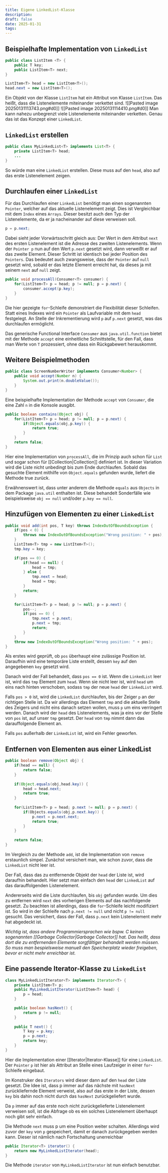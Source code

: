 ```yaml
---
title: Eigene LinkedList-Klasse
description:
draft: false
date: 2025-01-31
tags:
---
```

## Beispielhafte Implementation von `LinkedList`
```java
public class ListItem <T> {
	public T key;
	public ListItem<T> next;
}

ListItem<T> head = new ListItem<T>();
head.next = new ListItem<T>();
```
Ein Objekt von der Klasse `ListItem` hat ein Attribut von Klasse `ListItem`. Das heißt, dass die Listenelemente miteinander verkettet sind.
![[Pasted image 20250131113743.png#d0]]
![[Pasted image 20250131114410.png#d0]]
Man kann nahezu unbegrenzt viele Listenelemente miteinander verketten. Genau das ist das Konzept einer `LinkedList`. 
## `LinkedList` erstellen
```java
public class MyLinkedList<T> implements List<T> {
	private ListItem<T> head;
	...
}
```
So würde man eine `LinkedList` erstellen. Diese muss auf den `head`, also auf das erste Listenelement zeigen. 

## Durchlaufen einer `LinkedList`
Für das Durchlaufen einer `LinkedList` benötigt man einen sogenannten `Pointer`, welcher auf das aktuelle Listenelement zeigt. Dies ist Vergleichbar mit dem `Index` eines `Arrays`. Dieser besitzt auch den Typ der Listenelemente, da er ja nacheinander auf diese verweisen soll.
```java
p = p.next;
```
Dabei sieht jeder Vorwärtsschritt gleich aus: Der Wert in dem Attribut `next` des ersten Listenelement ist die Adresse des zweiten Listenelements. Wenn der `Pointer p` nun auf den Wert `p.next` gesetzt wird, dann verweißt er auf das zweite Element. Dieser Schritt ist identisch bei jeder Position des `Pointers`. Das bedeutet auch zwangsweise, dass der `Pointer` auf `null` gesetzt wird, sobald er das letzte Element erreicht hat, da dieses ja mit seinem `next` auf `null` zeigt.
```java
public void processAll(Consumer<T> consumer) {
	for(ListItem<T> p = head; p != null; p = p.next) {
		consumer.accept(p.key);
	}
}
```
Die hier gezeigte `for`-Schleife demonstriert die Flexibilität dieser Schleifen. Statt eines Indexes wird ein `Pointer` als Laufvariable mit dem `head` festgelegt. An Stelle der Inkrementierung wird `p` auf `p.next` gesetzt, was das durchlaufen ermöglicht.

Das generische Functional Interface `Consumer` aus `java.util.function` bietet mit der Methode `accept` eine einheitliche Schnittstelle, für den Fall, dass man Werte von `T` prozessiert, ohne dass ein Rückgabewert herauskommt.
## Weitere Beispielmethoden
```java
public class ScreenNumberWriter implements Consumer<Number> {
	public void accept(Number n) {
		System.out.print(n.doubleValue());
	}
}
```
Eine beispielhafte Implementation der Methode `accept` von `Consumer`, die eine Zahl `n` in die Konsole ausgibt.
```java
public boolean contains(Object obj) {
	for(ListItem<T> p = head; p != null; p = p.next) {
		if(Object.equals(obj,p.key)) {
			return true;
		}
	}
	return false;
}
```
Hier eine Implementation von `processAll`, die im Prinzip auch schon für `List` und sogar schon für [[Collection|Collection]] definiert ist. In dieser Variation wird die Liste nicht unbedingt bis zum Ende durchlaufen. Sobald das gesuchte Element mithilfe von `Object.equals` gefunden wurde, liefert die Methode true zurück.

Erwähnenswert ist, dass unter anderem die Methode `equals` aus `Objects` in dem Package `java.util` enthalten ist. Diese behandelt Sonderfälle wie beispielsweise `obj == null` und/oder `p.key == null`.
## Hinzufügen von Elementen zu einer `LinkedList`
```java
public void add(int pos, T key) throws IndexOutOfBoundsException {
	if(pos < 0) {
		throws new IndexOutOfBoundsException("Wrong position: " + pos);
	}
	ListItem<T> tmp = new ListItem<T>();
	tmp.key = key;

	if(pos == 0) {
		if(head == null) {
			head = tmp;
		} else {
			tmp.next = head;
			head = tmp;
		}
		return;
	}

	for(ListItem<T> p = head; p != null; p = p.next) {
		pos--;
		if(pos == 0) {
			tmp.next = p.next;
			p.next = tmp;
			return;
		}
	}
	throw new IndexOutOfBoundsException("Wrong position: " + pos);
}
```
Als erstes wird geprüft, ob `pos` überhaupt eine zulässige Position ist. Daraufhin wird eine temporäre Liste erstellt, dessen `key` auf den angegebenen `key` gesetzt wird. 

Danach wird der Fall behandelt, dass `pos == 0` ist. Wenn die `LinkedList` leer ist, wird das `tmp` Element zum `head`. Wenn sie nicht leer ist, wird `head` um eins nach hinten verschoben, sodass `tmp` der neue `head` der `LinkedList` wird.

Falls `pos > 0` ist, wird die `LinkedList` durchlaufen, bis der Zeiger `p` an der richtigen Stelle ist. Da wir allerdings das Element `tmp` and die aktuelle Stelle des Zeigers und nicht eins danach setzen wollen, muss `p` um eins verringert werden. Danach wird der `head` des Listenelements, was ja eins vor der Stelle von `pos` ist, auf unser `tmp` gesetzt. Der `head` von `tmp` nimmt dann das darauffolgende Element an.

Falls `pos` außerhalb der `LinkedList` ist, wird ein Fehler geworfen.
## Entfernen von Elementen aus einer LinkedList
```java
public boolean remove(Object obj) {
	if(head == null) {
		return false;
	}
	
	if(Object.equals(obj,head.key)) {
		head = head.next;
		return true;
	}
	
	for(ListItem<T> p = head; p.next != null; p = p.next) {
		if(Objects.equals(obj,p.next.key)) {
			p.next = p.next.next;
			return true;
		}
	}
	
	return false;
}
```
Im Vergleich zu der Methode `add`, ist die Implementation von `remove` erstaunlich simpel. Zunächst versichert man, wie schon zuvor, dass die `LinkedList` nicht leer ist. 

Der Fall, dass das zu entfernende Objekt der `head` der Liste ist, wird daraufhin behandelt. Hier setzt man einfach den `head` der `LinkedList` auf das darauffolgenden Listenelement.

Andererseits wird die Liste durchlaufen, bis `obj` gefunden wurde. Um dies zu entfernen wird `next` des vorherigen Elements auf das nachfolgende gesetzt. Zu beachten ist allerdings, dass die `for`-Schleife leicht modifiziert ist. So wird in der Schleife nach `p.next != null` und nicht `p != null` gesucht. Das versichert, dass der Fall, dass `p.next` kein Listenelement mehr hat abgedeckt ist.

*Wichtig ist, dass andere Programmiersprachen wie bspw. C keinen sogenannten [[Garbage Collector|Garbage Collector]] hat. Das heißt, dass dort die zu entfernenden Elemente sorgfältiger behandelt werden müssen. So muss man bespielsweise manuell den Speicherplatz wieder freigeben, bevor er nicht mehr erreichbar ist.*
## Eine passende Iterator-Klasse zu `LinkedList`
```java
class MyLinkedListIterator<T> implements Iterator<T> {
	private ListItem<T> p;
	public MyLinkedListIterator(ListItem<T> head) {
		p = head;
	}

	public boolean hasNext() {
		return p != null;
	}
	
	public T next() {
		T key = p.key;
		p = p.next;
		return key;
	}
}
```
Hier die Implementation einer [[Iterator|Iterator-Klasse]] für eine `LinkedList`. Der `Pointer` `p` ist hier als Attribut an Stelle eines Laufzeiger in einer `for`-Schleife eingebaut. 

Im Konstruker des `Iterators` wird dieser dann auf den `head` der Liste gesetzt. Die Idee ist, dass p immer auf das nächste mit `hasNext` zurückliefernde Element verweist, also auf das erste in der Liste, dessen `key` bis dahin noch nicht durch das `hasNext` zurückgeliefert wurde.

Da `p` immer auf das erste noch nicht zurückgelieferte Listenelement verweisen soll, ist die Abfrage ob es ein solches Listenelement überhaupt noch gibt sehr einfach.

Die Methode `next` muss p um eine Position weiter schalten. Allerdings wird zuvor der `key` von `p` gespeichert, damit er danach zurückgegeben werden kann. Dieser ist nämlich nach Fortschaltung unerreichbar

```java
public Iterator<T> iterator() {
	return new MyLinkedListIterator(head);
}
```
Die Methode `iterator` von `MyLinkedListIterator` ist nun einfach benutzbar.